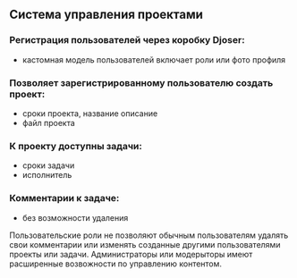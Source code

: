 ## Система управления проектами

### Регистрация пользователей через коробку Djoser:
- кастомная модель пользователей включает роли или фото профиля
### Позволяет зарегистрированному пользователю создать проект:
- сроки проекта, название описание
- файл проекта
### К проекту доступны задачи:
- сроки задачи
- исполнитель
### Комментарии к задаче:
- без возможности удаления

Пользовательские роли не позволяют обычным пользователям удалять
свои комментарии или изменять созданные другими пользователями
проекты или задачи.
Администраторы или модерыторы имеют расширенные возвожности
по управлению контентом.
